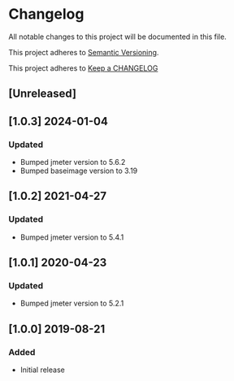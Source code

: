 # Changelog

All notable changes to this project will be documented in this file.

This project adheres to [Semantic Versioning](http://semver.org/).

This project adheres to [Keep a CHANGELOG](http://keepachangelog.com/)

## [Unreleased]

## [1.0.3] 2024-01-04

### Updated

- Bumped jmeter version to 5.6.2
- Bumped baseimage version to 3.19

## [1.0.2] 2021-04-27

### Updated

- Bumped jmeter version to 5.4.1

## [1.0.1] 2020-04-23

### Updated

- Bumped jmeter version to 5.2.1

## [1.0.0] 2019-08-21

### Added

- Initial release
